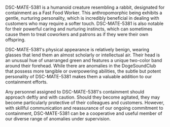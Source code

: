 DSC-MATE-5381 is a humanoid creature resembling a rabbit, designated for containment as a Fast Food Worker. This anthropomorphic being exhibits a gentle, nurturing personality, which is incredibly beneficial in dealing with customers who may require a softer touch. DSC-MATE-5381 is also notable for their powerful caring and nurturing instincts, which can sometimes cause them to treat coworkers and patrons as if they were their own offspring.

DSC-MATE-5381's physical appearance is relatively benign, wearing glasses that lend them an almost scholarly or intellectual air. Their head is an unusual hue of unarranged green and features a unique two-color band around their forehead. While there are anomalies in the DogeSoundClub that possess more tangible or overpowering abilities, the subtle but potent personality of DSC-MATE-5381 makes them a valuable addition to our containment efforts.

Any personnel assigned to DSC-MATE-5381's containment should approach deftly and with caution. Should they become agitated, they may become particularly protective of their colleagues and customers. However, with skillful communication and reassurance of our ongoing commitment to containment, DSC-MATE-5381 can be a cooperative and useful member of our diverse range of anomalies under supervision.